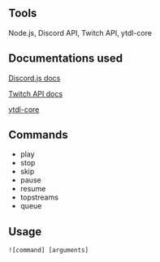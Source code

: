 ## Tools
Node.js, Discord API, Twitch API, ytdl-core

## Documentations used
<p><a href="https://discord.js.org/#/docs/main/stable/general/welcome">Discord.js docs</a></p>
<p><a href="https://dev.twitch.tv/docs/">Twitch API docs</a></p>
<p><a href="https://www.npmjs.com/package/ytdl-core">ytdl-core</a></p>


## Commands
<ul>
  <li>play</li>
  <li>stop</li>
  <li>skip</li>
  <li>pause</li>
  <li>resume</li>
  <li>topstreams</li>
  <li>queue</li>
</ul>

## Usage
<code>![command] [arguments]</code>
